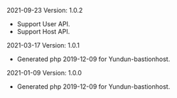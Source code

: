 2021-09-23 Version: 1.0.2
- Support User API.
- Support Host API.

2021-03-17 Version: 1.0.1
- Generated php 2019-12-09 for Yundun-bastionhost.

2021-01-09 Version: 1.0.0
- Generated php 2019-12-09 for Yundun-bastionhost.

